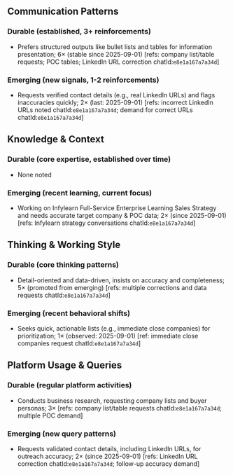 ## Communication Patterns
### Durable (established, 3+ reinforcements)
- Prefers structured outputs like bullet lists and tables for information presentation; 6× (stable since 2025-09-01) [refs: company list/table requests; POC tables; LinkedIn URL correction chatId:`e8e1a167a7a34d`]

### Emerging (new signals, 1-2 reinforcements)
- Requests verified contact details (e.g., real LinkedIn URLs) and flags inaccuracies quickly; 2× (last: 2025-09-01) [refs: incorrect LinkedIn URLs noted chatId:`e8e1a167a7a34d`; demand for correct URLs chatId:`e8e1a167a7a34d`]

## Knowledge & Context
### Durable (core expertise, established over time)
- None noted

### Emerging (recent learning, current focus)
- Working on Infylearn Full-Service Enterprise Learning Sales Strategy and needs accurate target company & POC data; 2× (since 2025-09-01) [refs: Infylearn strategy conversations chatId:`e8e1a167a7a34d`]

## Thinking & Working Style
### Durable (core thinking patterns)
- Detail-oriented and data-driven, insists on accuracy and completeness; 5× (promoted from emerging) [refs: multiple corrections and data requests chatId:`e8e1a167a7a34d`]

### Emerging (recent behavioral shifts)
- Seeks quick, actionable lists (e.g., immediate close companies) for prioritization; 1× (observed: 2025-09-01) [ref: immediate close companies request chatId:`e8e1a167a7a34d`]

## Platform Usage & Queries
### Durable (regular platform activities)
- Conducts business research, requesting company lists and buyer personas; 3× [refs: company list/table requests chatId:`e8e1a167a7a34d`; multiple POC demand]

### Emerging (new query patterns)
- Requests validated contact details, including LinkedIn URLs, for outreach accuracy; 2× (since 2025-09-01) [refs: LinkedIn URL correction chatId:`e8e1a167a7a34d`; follow-up accuracy demand]